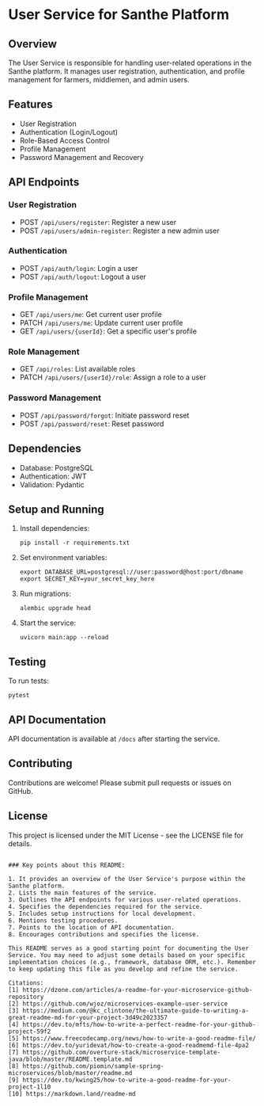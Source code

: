 # User Service for Santhe Platform

## Overview

The User Service is responsible for handling user-related operations in the Santhe platform. It manages user registration, authentication, and profile management for farmers, middlemen, and admin users.

## Features

- User Registration
- Authentication (Login/Logout)
- Role-Based Access Control
- Profile Management
- Password Management and Recovery

## API Endpoints

### User Registration

- POST `/api/users/register`: Register a new user
- POST `/api/users/admin-register`: Register a new admin user

### Authentication

- POST `/api/auth/login`: Login a user
- POST `/api/auth/logout`: Logout a user

### Profile Management

- GET `/api/users/me`: Get current user profile
- PATCH `/api/users/me`: Update current user profile
- GET `/api/users/{userId}`: Get a specific user's profile

### Role Management

- GET `/api/roles`: List available roles
- PATCH `/api/users/{userId}/role`: Assign a role to a user

### Password Management

- POST `/api/password/forgot`: Initiate password reset
- POST `/api/password/reset`: Reset password

## Dependencies

- Database: PostgreSQL
- Authentication: JWT
- Validation: Pydantic

## Setup and Running

1. Install dependencies:
   ```
   pip install -r requirements.txt
   ```

2. Set environment variables:
   ```
   export DATABASE_URL=postgresql://user:password@host:port/dbname
   export SECRET_KEY=your_secret_key_here
   ```

3. Run migrations:
   ```
   alembic upgrade head
   ```

4. Start the service:
   ```
   uvicorn main:app --reload
   ```

## Testing

To run tests:
```
pytest
```

## API Documentation

API documentation is available at `/docs` after starting the service.

## Contributing

Contributions are welcome! Please submit pull requests or issues on GitHub.

## License

This project is licensed under the MIT License - see the LICENSE file for details.
```

### Key points about this README:

1. It provides an overview of the User Service's purpose within the Santhe platform.
2. Lists the main features of the service.
3. Outlines the API endpoints for various user-related operations.
4. Specifies the dependencies required for the service.
5. Includes setup instructions for local development.
6. Mentions testing procedures.
7. Points to the location of API documentation.
8. Encourages contributions and specifies the license.

This README serves as a good starting point for documenting the User Service. You may need to adjust some details based on your specific implementation choices (e.g., framework, database ORM, etc.). Remember to keep updating this file as you develop and refine the service.

Citations:
[1] https://dzone.com/articles/a-readme-for-your-microservice-github-repository
[2] https://github.com/wjoz/microservices-example-user-service
[3] https://medium.com/@kc_clintone/the-ultimate-guide-to-writing-a-great-readme-md-for-your-project-3d49c2023357
[4] https://dev.to/mfts/how-to-write-a-perfect-readme-for-your-github-project-59f2
[5] https://www.freecodecamp.org/news/how-to-write-a-good-readme-file/
[6] https://dev.to/yuridevat/how-to-create-a-good-readmemd-file-4pa2
[7] https://github.com/overture-stack/microservice-template-java/blob/master/README.template.md
[8] https://github.com/piomin/sample-spring-microservices/blob/master/readme.md
[9] https://dev.to/kwing25/how-to-write-a-good-readme-for-your-project-1l10
[10] https://markdown.land/readme-md